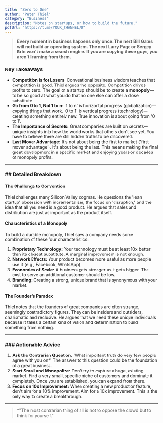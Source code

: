 ```yaml
---
title: "Zero to One"
author: "Peter Thiel"
category: "Business"
description: "Notes on startups, or how to build the future."
pdfUrl: "https://t.me/YOUR_CHANNEL/0"
---
```

> **Every moment in business happens only once. The next Bill Gates will not build an operating system. The next Larry Page or Sergey Brin won’t make a search engine. If you are copying these guys, you aren’t learning from them.**

### Key Takeaways

-   **Competition is for Losers:** Conventional business wisdom teaches that competition is good. Thiel argues the opposite. Competition drives profits to zero. The goal of a startup should be to create a **monopoly**—to be so good at what you do that no one else can offer a close substitute.
-   **Go from 0 to 1, Not 1 to n:** '1 to n' is horizontal progress (globalization)—copying things that work. '0 to 1' is vertical progress (technology)—creating something entirely new. True innovation is about going from '0 to 1'.
-   **The Importance of Secrets:** Great companies are built on secrets—unique insights into how the world works that others don't see yet. You have to believe there are still hidden truths to be discovered.
-   **Last Mover Advantage:** It's not about being the first to market ('first mover advantage'). It's about being the last. This means making the final great development in a specific market and enjoying years or decades of monopoly profits.

---

### ## Detailed Breakdown

#### The Challenge to Convention
Thiel challenges many Silicon Valley dogmas. He questions the 'lean startup' obsession with incrementalism, the focus on 'disruption,' and the idea that all you need is a good product. He argues that sales and distribution are just as important as the product itself.

#### Characteristics of a Monopoly
To build a durable monopoly, Thiel says a company needs some combination of these four characteristics:
1.  **Proprietary Technology:** Your technology must be at least 10x better than its closest substitute. A marginal improvement is not enough.
2.  **Network Effects:** Your product becomes more useful as more people use it (e.g., Facebook, WhatsApp).
3.  **Economies of Scale:** A business gets stronger as it gets bigger. The cost to serve an additional customer should be low.
4.  **Branding:** Creating a strong, unique brand that is synonymous with your market.

#### The Founder's Paradox
Thiel notes that the founders of great companies are often strange, seemingly contradictory figures. They can be insiders and outsiders, charismatic and reclusive. He argues that we need these unique individuals because it takes a certain kind of vision and determination to build something from nothing.

---

### ### Actionable Advice

1.  **Ask the Contrarian Question:** 'What important truth do very few people agree with you on?' The answer to this question could be the foundation of a great business.
2.  **Start Small and Monopolize:** Don't try to capture a huge, existing market. Find a very small, specific niche of customers and dominate it completely. Once you are established, you can expand from there.
3.  **Focus on 10x Improvement:** When creating a new product or feature, don't aim for a 10% improvement. Aim for a 10x improvement. This is the only way to create a breakthrough.

---

> *"The most contrarian thing of all is not to oppose the crowd but to think for yourself."
